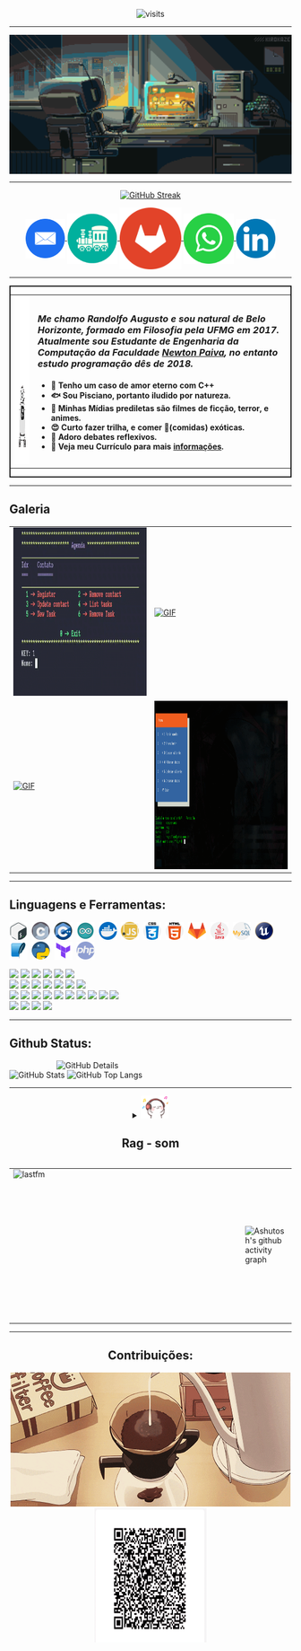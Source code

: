 <div align="center">

![visits](https://visit-counter.vercel.app/counter.png?page=https%3A%2F%2Fgithub.com%2Frandolfo-15&s=40&c=ff8214&bg=00000000&no=2&ff=digi&tb=Visitors%3A+&ta=)

</div>

-----

<div align="center">
<img align="center" alt="Header" src="./image/banner.gif">
</div>

-----

<div align="center">
  
[![GitHub Streak](https://github-readme-streak-stats.herokuapp.com?user=randolfo-15&theme=gruvbox&locale=pt_BR&date_format=n%2Fj%5B%2FY%5D&card_width=900)](https://git.io/streak-stats)

</div>


<div align="center"> 

<a href="mailto:ragnifico@yahoo.com.br" target="_blank">
<img align="center" height="70" width="70" src="./image/icon/c_email.png">
</a>

<a href="https://vaporhole.xyz/~rag/" target="_blank">
<img align="center" height="90" width="90" src="./image/icon/trem.png">
</a>

<a href="https://gitlab.com/randolfo-15" target="_blank">
<img align="center" height="110" width="110" src="./image/icon/c_gitlab.png">
</a>

<a href="https://wa.me/5531981059465">
<img align="center"  height="90" width="90" src="./image/icon/c_zap.png">
</a>


<a  href="https://www.linkedin.com/in/randolfo-augusto-gonçalves" target=_blank>
<img align="center"  height="70" width="70" src="./image/icon/c_lnk.png">
</a>

</div>




------

<div style="border: 2px solid;" align="center" >


<table>


<tr> 

<td>
<img  width="150px" height="300px" alt="GIF" src="./image/robot.gif"/>
</td>

<td>

<h3>
<p>
<i> Me chamo Randolfo Augusto e sou natural de Belo Horizonte, formado em Filosofia pela UFMG em 2017. Atualmente sou Estudante de Engenharia da Computação da Faculdade <a href="https://newtonpaiva.br/" target="_blank">Newton Paiva</a>, no entanto estudo programação dês de 2018</a>.</i><br/>
</p>
</h3>

<h4>

- 🥰   Tenho um caso de amor eterno com C++
- 🐟   Sou Pisciano, portanto iludido por natureza. 
- 🧙   Minhas Mídias prediletas são filmes de ficção, terror, e animes. 
- 😍   Curto fazer trilha, e comer 🍝(comidas) exóticas. 
- 💬   Adoro debates reflexivos.
- 📄   Veja meu Currículo para mais [informações]().

</h4>

</td>

</tr>

</table>

</div>


-----

## Galeria

<div align="center">
<table>
<tr>

<td><a href="https://github.com/randolfo-15/Agenda_CLI" target="_blank" ><img alt="GIF" src="./image/galery/agenda_exe.gif" width="350px" height="300px"/></a>
</td>


<td><a href="https://github.com/randolfo-15/Lotofacil_GUI" target="_blank" ><img alt="GIF" src="./image/galery/loto.gif" width="350px" height="300px"/></a>
</td>

</tr>    

<tr>

<td><a href="https://github.com/randolfo-15/Types" target="_blank" ><img alt="GIF" src="./image/galery/types.gif" width="350px" height="300px"/></a>
</td>

<td><a href="https://github.com/randolfo-15/Mosaicos" target="_blank" ><img alt="GIF" src="./image/galery/mosaicos.gif" width="350px" height="300px"/></a>
</td>

</tr>

</table>
</div>


-----

<div >

## Linguagens e Ferramentas:

<code><img height="32" src="./image/icon/bash.png"/></code>&nbsp; 
<code><img height="32" src="./image/icon/c.png"/></code>&nbsp; 
<code><img height="32" src="./image/icon/cpp.png"/></code>&nbsp; 
<code><img height="32" src="./image/icon/arduino.png"/></code>&nbsp; 
<code><img height="32" src="./image/icon/docker.png"/></code>&nbsp; 
<code><img height="32" src="./image/icon/javascript.png"/></code>&nbsp; 
<code><img height="32" src="./image/icon/css.png"/></code>&nbsp; 
<code><img height="32" src="./image/icon/html-5.png"/></code>&nbsp; 
<code><img height="32" src="./image/icon/gitlab.png"/></code>&nbsp; 
<code><img height="32" src="./image/icon/java.png"/></code>&nbsp; 
<code><img height="32" src="./image/icon/mysql.png"/></code>&nbsp; 
<code><img height="32" src="./image/icon/unreal.png"/></code>&nbsp; 
<code><img height="32" src="./image/icon/sqlite.png"/></code>&nbsp; 
<code><img height="32" src="./image/icon/pitao.png"/></code>&nbsp; 
<code><img height="32" src="./image/icon/terraform.png"/></code>&nbsp; 
<code><img height="32" src="./image/icon/php.png"/></code>&nbsp; 


<img src="https://img.shields.io/badge/Linux-Advanced-orange?logo=linux&logoColor=white"/>
<img src="https://img.shields.io/badge/Bash-Advanced-orange?logo=bash"/>
<img src="https://img.shields.io/badge/C-Advanced-orange"/>
<img src="https://img.shields.io/badge/C++-Advanced-orange"/>
<img src="https://img.shields.io/badge/CMake-Advanced-orange?logo=cmake"/>
<img src="https://img.shields.io/badge/Sqlite-Advanced-orange?logo=sqlite"/>
<br/>
<img src="https://img.shields.io/badge/Python-Intermediary-blue?logo=Python"/>
<img src="https://img.shields.io/badge/Java-Intermediary-blue?logo=java"/>
<img src="https://img.shields.io/badge/Docker-Intermediary-blue?logo=docker"/>
<img src="https://img.shields.io/badge/Unreal-Intermediary-blue?logo=unreal"/>
<img src="https://img.shields.io/badge/Unit-Intermediary-blue?logo=unit"/>
<img src="https://img.shields.io/badge/Mysql-Intermediary-blue?logo=mysql"/>
<img src="https://img.shields.io/badge/C Sharp-Intermediary-blue?logo=csharp"/>
<br/>
<img src="https://img.shields.io/badge/JavaScript-Basic-green?logo=javascript"/>
<img src="https://img.shields.io/badge/HTML5-Basic-green?logo=html"/>
<img src="https://img.shields.io/badge/CSS-Basic-green?logo=css"/>
<img src="https://img.shields.io/badge/AWS-Basic-green?logo=amazonaws"/>
<img src="https://img.shields.io/badge/Terraform-Basic-green?logo=terraform"/>
<img src="https://img.shields.io/badge/PHP-Basic-green?logo=php"/>
<img src="https://img.shields.io/badge/Haskell-Basic-green?logo=haskell"/>
<img src="https://img.shields.io/badge/Android-Basic-green?logo=android"/>
<img src="https://img.shields.io/badge/Gradle-Basic-green?logo=gradle"/>
<img src="https://img.shields.io/badge/Arduino-Basic-green?logo=arduino"/>
<br />
<img src="https://img.shields.io/badge/Clean%20Code-Following-magenta"/>
<img src="https://img.shields.io/badge/UML-Following-magenta?logo=uml"/>
<img src="https://img.shields.io/badge/CI/CD-Following-magenta?logo=gitlab"/>
<img src="https://img.shields.io/badge/Open%20Source-Following-magenta?logo=opensourceinitiative"/>
<br />    
   
</div> 

-----
## Github Status:

<div>
<img align="right" alt="GitHub Details" width="420px" src="http://github-profile-summary-cards.vercel.app/api/cards/profile-details?username=randolfo-15&theme=github_dark"/>
<img alt="GitHub Stats" width="200px" src="http://github-profile-summary-cards.vercel.app/api/cards/stats?username=randolfo-15&theme=github_dark"/>
<img alt="GitHub Top Langs" width="200px" src="http://github-profile-summary-cards.vercel.app/api/cards/repos-per-language?username=randolfo-15&theme=github_dark"/>
</div>

-----

<div align="center">
<div>
<details>
<summary><img height="40" alt="GIF" src="./image/music.gif"/> 

## Rag - som

</summary>
</details>
</div>

<div align="center" >

<table>

<tr>
<td>
<a href="https://www.last.fm/pt/user/randoldo" target="_blank"><img align="right" width="400px" height="270px" alt="lastfm" src="https://lastfm-recently-played.vercel.app/api?user=randoldo&width=400"/></a>

</td>
<td>
   
![Ashutosh's github activity graph](https://ssr-contributions-svg.vercel.app/_/randolfo-15?chart=3dbar&gap=0.6&scale=2&flatten=2&animation=wave&animation_duration=1&animation_delay=0.05&animation_amplitude=20&animation_frequency=0.5&animation_wave_center=10_0&format=svg&weeks=30&theme=yellow) 

</td>

</tr>

</table>


</div>

-----
## Contribuições: 

<div align="center">


<td><img  width=500 height="239" alt="GIF" src="./image/coffe.gif?raw=true"/></td>
<td><img  width="200px" height="239px" src="./image/IMG-20240418-WA0000.jpg?raw=true"/></td>

</div>


